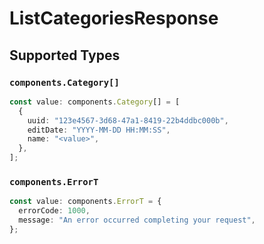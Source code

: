 # ListCategoriesResponse


## Supported Types

### `components.Category[]`

```typescript
const value: components.Category[] = [
  {
    uuid: "123e4567-3d68-47a1-8419-22b4ddbc000b",
    editDate: "YYYY-MM-DD HH:MM:SS",
    name: "<value>",
  },
];
```

### `components.ErrorT`

```typescript
const value: components.ErrorT = {
  errorCode: 1000,
  message: "An error occurred completing your request",
};
```

